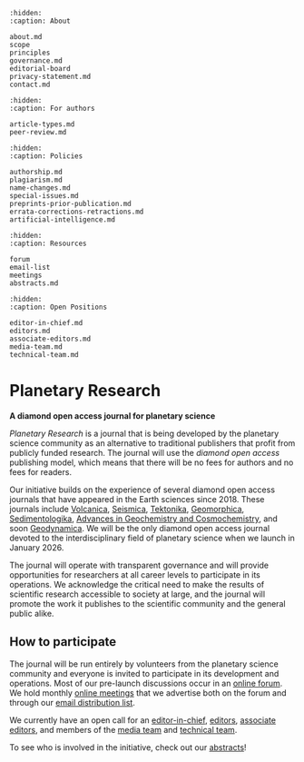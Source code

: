 ```{toctree}
:hidden:
:caption: About

about.md
scope
principles
governance.md
editorial-board
privacy-statement.md
contact.md
```

```{toctree}
:hidden:
:caption: For authors

article-types.md
peer-review.md
```

```{toctree}
:hidden:
:caption: Policies

authorship.md
plagiarism.md
name-changes.md
special-issues.md
preprints-prior-publication.md
errata-corrections-retractions.md
artificial-intelligence.md
```

```{toctree}
:hidden:
:caption: Resources

forum
email-list
meetings
abstracts.md
```

```{toctree}
:hidden:
:caption: Open Positions

editor-in-chief.md
editors.md
associate-editors.md
media-team.md
technical-team.md
```

# Planetary Research

**A diamond open access journal for planetary science**

*Planetary Research* is a journal that is being developed by the planetary science community as an alternative to traditional publishers that profit from publicly funded research. The journal will use the *diamond open access* publishing model, which means that there will be no fees for authors and no fees for readers.

Our initiative builds on the experience of several diamond open access journals that have appeared in the Earth sciences since 2018. These journals include [Volcanica](http://www.jvolcanica.org/ojs/index.php/volcanica), [Seismica](https://seismica.library.mcgill.ca/), [Tektonika](https://tektonika.online/index.php/home), [Geomorphica](https://journals.psu.edu/geomorphica/), [Sedimentologika](https://oap.unige.ch/journals/sdk/index), [Advances in Geochemistry and Cosmochemistry](https://journals.uu.se/AGC/index), and soon [Geodynamica](https://www.geodynamica.org/). We will be the only diamond open access journal devoted to the interdisciplinary field of planetary science when we launch in January 2026.

The journal will operate with transparent governance and will provide opportunities for researchers at all career levels to participate in its operations. We acknowledge the critical need to make the results of scientific research accessible to society at large, and the journal will promote the work it publishes to the scientific community and the general public alike.

## How to participate

The journal will be run entirely by volunteers from the planetary science community and everyone is invited to participate in its development and operations. Most of our pre-launch discussions occur in an [online forum](#forum). We hold monthly [online meetings](#meetings) that we advertise both on the forum and through our [email distribution list](#email-list).

We currently have an open call for an [editor-in-chief](#editor-in-chief), [editors](#editors), [associate editors](#associate-editors), and members of the [media team](#media-team) and [technical team](#technical-team).

To see who is involved in the initiative, check out our [abstracts](#abstracts)!
